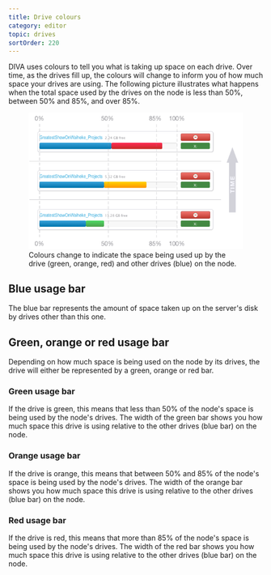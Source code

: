 ```yaml
---
title: Drive colours
category: editor
topic: drives
sortOrder: 220
---
```


DIVA uses colours to tell you what is taking up space on each drive. Over time, as the drives fill up, the colours will change to inform you of how much space your drives are using. The following picture illustrates what happens when the total space used by the drives on the node is less than 50%, between 50% and 85%, and over 85%.

<figure>
  <img src="/images/v2/client/drive-colours-01.png" alt="Drive colour graphs"/>
  <figcaption>Colours change to indicate the space being used up by the drive (green, orange, red) and other drives (blue) on the node.</figcaption>
</figure>

## Blue usage bar

The blue bar represents the amount of space taken up on the server's disk by drives other than this one.

## Green, orange or red usage bar

Depending on how much space is being used on the node by its drives, the drive will either be represented by a green, orange or red bar.

### Green usage bar

If the drive is green, this means that less than 50% of the node's space is being used by the node's drives. The width of the green bar shows you how much space this drive is using relative to the other drives (blue bar) on the node.

### Orange usage bar

If the drive is orange, this means that between 50% and 85% of the node's space is being used by the node's drives. The width of the orange bar shows you how much space this drive is using relative to the other drives (blue bar) on the node.

### Red usage bar

If the drive is red, this means that more than 85% of the node's space is being used by the node's drives. The width of the red bar shows you how much space this drive is using relative to the other drives (blue bar) on the node.
